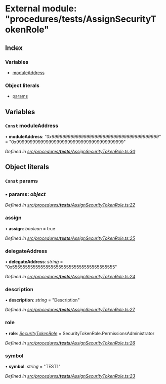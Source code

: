 # External module: "procedures/**tests**/AssignSecurityTokenRole"

## Index

### Variables

- [moduleAddress](_procedures___tests___assignsecuritytokenrole_.md#const-moduleaddress)

### Object literals

- [params](_procedures___tests___assignsecuritytokenrole_.md#const-params)

## Variables

### `Const` moduleAddress

• **moduleAddress**: _"0x9999999999999999999999999999999999999999"_ = "0x9999999999999999999999999999999999999999"

_Defined in [src/procedures/**tests**/AssignSecurityTokenRole.ts:30](https://github.com/PolymathNetwork/polymath-sdk/blob/d80c6e9/src/procedures/__tests__/AssignSecurityTokenRole.ts#L30)_

## Object literals

### `Const` params

### ▪ **params**: _object_

_Defined in [src/procedures/**tests**/AssignSecurityTokenRole.ts:22](https://github.com/PolymathNetwork/polymath-sdk/blob/d80c6e9/src/procedures/__tests__/AssignSecurityTokenRole.ts#L22)_

### assign

• **assign**: _boolean_ = true

_Defined in [src/procedures/**tests**/AssignSecurityTokenRole.ts:25](https://github.com/PolymathNetwork/polymath-sdk/blob/d80c6e9/src/procedures/__tests__/AssignSecurityTokenRole.ts#L25)_

### delegateAddress

• **delegateAddress**: _string_ = "0x5555555555555555555555555555555555555555"

_Defined in [src/procedures/**tests**/AssignSecurityTokenRole.ts:24](https://github.com/PolymathNetwork/polymath-sdk/blob/d80c6e9/src/procedures/__tests__/AssignSecurityTokenRole.ts#L24)_

### description

• **description**: _string_ = "Description"

_Defined in [src/procedures/**tests**/AssignSecurityTokenRole.ts:27](https://github.com/PolymathNetwork/polymath-sdk/blob/d80c6e9/src/procedures/__tests__/AssignSecurityTokenRole.ts#L27)_

### role

• **role**: _[SecurityTokenRole](../enums/_types_index_.securitytokenrole.md)_ = SecurityTokenRole.PermissionsAdministrator

_Defined in [src/procedures/**tests**/AssignSecurityTokenRole.ts:26](https://github.com/PolymathNetwork/polymath-sdk/blob/d80c6e9/src/procedures/__tests__/AssignSecurityTokenRole.ts#L26)_

### symbol

• **symbol**: _string_ = "TEST1"

_Defined in [src/procedures/**tests**/AssignSecurityTokenRole.ts:23](https://github.com/PolymathNetwork/polymath-sdk/blob/d80c6e9/src/procedures/__tests__/AssignSecurityTokenRole.ts#L23)_
